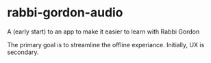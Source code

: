 # rabbi-gordon-audio
A (early start) to an app to make it easier to learn with Rabbi Gordon

The primary goal is to streamline the offline experiance. Initially, UX is secondary.
